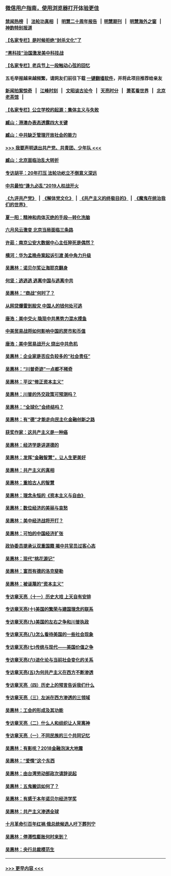 ### [微信用户指南，使用浏览器打开体验更佳](https://github.com/gfw-breaker/banned-news1/blob/master/indexes/wechat-guide.md?t=0)
#### [禁闻热榜](热点新闻.md?t=0)  &nbsp;&nbsp;|&nbsp;&nbsp; [法轮功真相](https://github.com/gfw-breaker/truth/blob/master/README.md?t=0) &nbsp;&nbsp;|&nbsp;&nbsp; [明慧二十周年报告](https://github.com/gfw-breaker/mh-reports/blob/master/README.md?t=0) &nbsp;&nbsp;|&nbsp;&nbsp;[明慧期刊](https://github.com/gfw-breaker/mh-qikan) &nbsp;&nbsp;|&nbsp;&nbsp; [明慧海外之窗](https://github.com/gfw-breaker/mh-news/blob/master/README.md?t=0) &nbsp;&nbsp;|&nbsp;&nbsp; [神韵特别报道](https://github.com/gfw-breaker/mh-news/blob/master/shenyun.md?t=0)
#### [【名家专栏】是时候拒绝“封杀文化”了](../pages/nsc423/n11814093.md?t=02111044) 
#### [“黑科技”治国激发美中科技战](../pages/nsc423/n11638056.md?t=02111044) 
#### [【名家专栏】老兵节上一段触动心弦的回忆](../pages/nsc423/n11646016.md?t=02111044) 
#### 五毛举报越来越频繁，请网友们前往下载 [一键翻墙软件](https://github.com/gfw-breaker/ssr-accounts)，并将此项目推荐给亲友
#### [新闻拍案惊奇](https://github.com/gfw-breaker/banned-news1/blob/master/pages/link4.md) &nbsp;&nbsp;|&nbsp;&nbsp; [江峰时刻](https://github.com/gfw-breaker/banned-news1/blob/master/pages/link4.md) &nbsp;&nbsp;|&nbsp;&nbsp; [文昭谈古论今](https://github.com/gfw-breaker/banned-news1/blob/master/pages/link4.md) &nbsp;&nbsp;|&nbsp;&nbsp; [天亮时分](https://github.com/gfw-breaker/banned-news1/blob/master/pages/link4.md) &nbsp;&nbsp;|&nbsp;&nbsp; [萧茗看世界](https://github.com/gfw-breaker/banned-news1/blob/master/pages/link4.md) &nbsp;&nbsp;|&nbsp;&nbsp; [北京老茶馆](https://github.com/gfw-breaker/banned-news1/blob/master/pages/link4.md) &nbsp;&nbsp;|&nbsp;&nbsp; 
#### [【名家专栏】公立学校的起源：集体主义与失败](../pages/nsc423/n11601833.md?t=02111044) 
#### [臧山：港澳办表态透露四大关键](../pages/nsc423/n11421628.md?t=02111044) 
#### [臧山：中共缺乏管理开放社会的能力](../pages/nsc423/n11407457.md?t=02111044) 
#### [>>> 我要声明退出共产党、共青团、少年队 <<<](https://github.com/begood0513/goodnews/blob/master/quit/letter.md) 
#### [臧山：北京面临治乱大转折](../pages/nsc423/n11406895.md?t=02111044) 
#### [专访胡平：20年打压 法轮功屹立不倒意义深远](../pages/nsc423/n11398800.md?t=02111044) 
#### [中共最怕“逢九必乱”2019人权战开火](../pages/nsc423/n11385248.md?t=02111044) 
#### [《九评共产党》](https://github.com/begood0513/9ping.md/blob/master/README.md) &nbsp;|&nbsp; [《解体党文化》](../../../../jtdwh.md/blob/master/README.md)  &nbsp;|&nbsp; [《共产主义的终极目的》](../../../../gczydzjmd.md/blob/master/README.md) &nbsp;|&nbsp; [《魔鬼在统治我们的世界》](../../../../mgztzwmdsj.md/blob/master/README.md) 
#### [夏一阳：精神和肉体灭绝的手段—转化洗脑](../pages/nsc423/n11368250.md?t=02111044) 
#### [六月风云激变 北京当局面临三条路](../pages/nsc423/n11313668.md?t=02111044) 
#### [许茹：南京公安大数据中心主任猝死是偶然？](../pages/nsc423/n11064744.md?t=02111044) 
#### [横河：华为孟晚舟案起诉引渡 美中角力升级](../pages/nsc423/n11027230.md?t=02111044) 
#### [吴惠林：诺贝尔奖让海耶克翻身](../pages/nsc423/n10890049.md?t=02111044) 
#### [何坚：逃逃逃 逃离中国与逃离中共](../pages/nsc423/n10592891.md?t=02111044) 
#### [吴惠林：“商战”何时了？](../pages/nsc423/n10573558.md?t=02111044) 
#### [从网贷爆雷到股灾 中国人的钱何处可逃](../pages/nsc423/n10572800.md?t=02111044) 
#### [唐浩：美中交火 隐现中共黑势力混水摸鱼](../pages/nsc423/n10544040.md?t=02111044) 
#### [中美贸易战将如何影响中国的房市和币值](../pages/nsc423/n10543697.md?t=02111044) 
#### [唐浩：美中贸易战开火 烧出中共危机](../pages/nsc423/n10540126.md?t=02111044) 
#### [吴惠林：企业家是否应负较多的“社会责任”](../pages/nsc423/n10535022.md?t=02111044) 
#### [吴惠林：“川普奇迹”一点都不稀奇](../pages/nsc423/n10512808.md?t=02111044) 
#### [吴惠林：平议“修正资本主义”](../pages/nsc423/n10495724.md?t=02111044) 
#### [吴惠林：川普的外交政策可预测吗？](../pages/nsc423/n10462387.md?t=02111044) 
#### [吴惠林：“全球化”会终结吗？](../pages/nsc423/n10452838.md?t=02111044) 
#### [吴惠林：有“德”才能走向民主化金融创新之路](../pages/nsc423/n10432292.md?t=02111044) 
#### [获奖作家：这共产主义是一种癌](../pages/nsc423/n10431541.md?t=02111044) 
#### [吴惠林：经济学是讲道德的](../pages/nsc423/n10398014.md?t=02111044) 
#### [吴惠林：发挥“金融智慧”，让人生更美好](../pages/nsc423/n10375019.md?t=02111044) 
#### [吴惠林：共产主义的真相](../pages/nsc423/n10351394.md?t=02111044) 
#### [吴惠林：重拾古人的智慧](../pages/nsc423/n10337691.md?t=02111044) 
#### [吴惠林：理念永恒的《资本主义与自由》](../pages/nsc423/n10316274.md?t=02111044) 
#### [吴惠林：数位经济的美丽与哀愁](../pages/nsc423/n10292946.md?t=02111044) 
#### [吴惠林：美中经济战将开打？](../pages/nsc423/n10258825.md?t=02111044) 
#### [吴惠林：可怕的中国经济扩张](../pages/nsc423/n10219147.md?t=02111044) 
#### [政协委员提承认双重国籍 揭中共官员过客心态](../pages/nsc423/n10208809.md?t=02111044) 
#### [吴惠林：现代“桃花源记”](../pages/nsc423/n10185234.md?t=02111044) 
#### [吴惠林：富而有德的洛克斐勒](../pages/nsc423/n10142264.md?t=02111044) 
#### [吴惠林：被诬蔑的“资本主义”](../pages/nsc423/n10124816.md?t=02111044) 
#### [专访章天亮（十一）历史大戏 上天自有安排](../pages/nsc423/n10094905.md?t=02111044) 
#### [专访章天亮(十)美国的繁荣与建国理念的联系](../pages/nsc423/n10094899.md?t=02111044) 
#### [专访章天亮(九)美国的左右之争和川普执政](../pages/nsc423/n10094889.md?t=02111044) 
#### [专访章天亮(八)怎么看待美国的一些社会现象](../pages/nsc423/n10094857.md?t=02111044) 
#### [专访章天亮(七)传统与现代——美国价值之争](../pages/nsc423/n10093140.md?t=02111044) 
#### [专访章天亮(六)进化论与当前社会变化的关系](../pages/nsc423/n10092036.md?t=02111044) 
#### [专访章天亮(五)为何共产主义在西方不断渗透](../pages/nsc423/n10083620.md?t=02111044) 
#### [专访章天亮（四）历史上的预言告诉我们什么](../pages/nsc423/n10083606.md?t=02111044) 
#### [专访章天亮（三）左派在西方渗透的三领域](../pages/nsc423/n10081115.md?t=02111044) 
#### [吴惠林：工会的形成及其功能](../pages/nsc423/n10080633.md?t=02111044) 
#### [专访章天亮（二）什么人和组织让人背离神](../pages/nsc423/n10076637.md?t=02111044) 
#### [专访章天亮（一）不同民族的三个共同记忆](../pages/nsc423/n10074188.md?t=02111044) 
#### [吴惠林：有影呒？2018金融泡沫大地震](../pages/nsc423/n10040534.md?t=02111044) 
#### [吴惠林：“爱情”这个东西](../pages/nsc423/n10019423.md?t=02111044) 
#### [吴惠林：由台湾劳动部政次请辞说起](../pages/nsc423/n9979679.md?t=02111044) 
#### [吴惠林：五鬼搬运如何了？](../pages/nsc423/n9925338.md?t=02111044) 
#### [吴惠林：有感于本年诺贝尔经济学奖](../pages/nsc423/n9871883.md?t=02111044) 
#### [吴惠林：共产主义渗透全球](../pages/nsc423/n9812748.md?t=02111044) 
#### [十月革命引百年红祸 俄总统候选人吁下葬列宁](../pages/nsc423/n9810182.md?t=02111044) 
#### [吴惠林：停滞性膨胀何时来到？](../pages/nsc423/n9764136.md?t=02111044) 
#### [吴惠林：央行总裁模范生](../pages/nsc423/n9728134.md?t=02111044) 

----
#### [ >>> 更早内容 <<< ](../indexes/nsc423-earlier.md)
